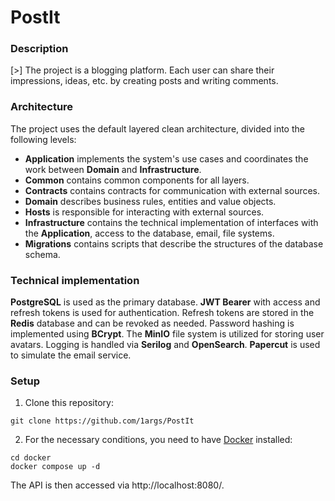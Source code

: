 # PostIt

### Description

[>] The project is a blogging platform. Each user can share their impressions, ideas, etc. by creating posts and writing comments. 

### Architecture

The project uses the default layered clean architecture, divided into the following levels: 

- **Application** implements the system's use cases and coordinates the work between **Domain** and **Infrastructure**.
- **Common** contains common components for all layers.
- **Contracts** contains contracts for communication with external sources.
- **Domain** describes business rules, entities and value objects.
- **Hosts** is responsible for interacting with external sources.
- **Infrastructure** contains the technical implementation of interfaces with the **Application**, access to the database, email, file systems.
- **Migrations** contains scripts that describe the structures of the database schema.

### Technical implementation

**PostgreSQL** is used as the primary database. **JWT Bearer** with access and refresh tokens is used for authentication. Refresh tokens are stored in the **Redis** database and can be revoked as needed. Password hashing is implemented using **BCrypt**. The **MinIO** file system is utilized for storing user avatars. Logging is handled via **Serilog** and **OpenSearch**. **Papercut** is used to simulate the email service.

### Setup

1. Clone this repository:
```
git clone https://github.com/1args/PostIt
```
2. For the necessary conditions, you need to have [Docker](https://www.docker.com/) installed:
```
cd docker
docker compose up -d
```
The API is then accessed via http://localhost:8080/. 

